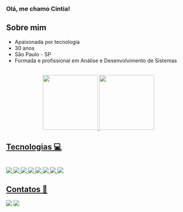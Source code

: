 ### Olá, me chamo Cintia!

## Sobre mim

- Apaixonada por tecnologia
- 30 anos
- São Paulo - SP
- Formada e profissional em Análise e Desenvolvimento de Sistemas



<br>
<div align="center">
<a href="https://github.com/Cih-gentil">
<img height="150em" src="https://github-readme-stats.vercel.app/api?username=Cih-gentil&show_icons=true&theme=onedark&include_all_commits=true&count_private=true"/>
<img height="150em" src="https://github-readme-stats.vercel.app/api/top-langs/?username=Cih-gentil&layout=compact&langs_count=7&theme=onedark"/>
</div>

 ## Tecnologias 💻

 <div style="display: inline_block"><br>
 <img src="https://img.shields.io/badge/Java-ED8B00?style=for-the-badge&logo=java&logoColor=white" />
  <img src="https://img.shields.io/badge/Spring Framework-6DB33F?style=for-the-badge&logo=spring&logoColor=white" />
   <img src="https://img.shields.io/badge/MySQL-00000F?style=for-the-badge&logo=mysql&logoColor=white" />
    <img src="https://img.shields.io/badge/HTML5-E34F26?style=for-the-badge&logo=html5&logoColor=white" />
  <img src="https://img.shields.io/badge/CSS3-1572B6?style=for-the-badge&logo=css3&logoColor=white" />
<img src="https://img.shields.io/badge/Git-E34F26?style=for-the-badge&logo=git&logoColor=white" />
  <img src="https://img.shields.io/badge/Trello-000080?style=for-the-badge&logo=ruby&logoColor=white" />
    <img src="https://img.shields.io/badge/Scrum-ADD8E6?style=for-the-badge&logo=ruby&logoColor=white" />
  
 </div>
 
 

 ##

 ## Contatos 📧
 
<div>
 <a href = "mailto:lcintia934@gmail.com" target="_blank"><img src="https://img.shields.io/badge/Gmail-D14836?style=for-the-badge&logo=gmail&logoColor=white"></a>
 <a href="https://www.linkedin.com/in/cih-lucena/" target="_blank"><img src="https://img.shields.io/badge/LinkedIn-0077B5?style=for-the-badge&logo=linkedin&logoColor=white"></a>
                  
</div>

